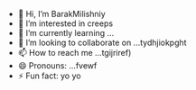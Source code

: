 - 👋 Hi, I’m BarakMilishniy
- 👀 I’m interested in creeps
- 🌱 I’m currently learning ...
- 💞️ I’m looking to collaborate on ...tydhjiokpght
- 📫 How to reach me ...tgijriref)
- 😄 Pronouns: ...fvewf
- ⚡ Fun fact: yo yo 
<!--
BarakMilishniy/BarakMilishniy is a ✨ special ✨ repository because its `README.md` (this file) appears on your GitHub profile.
You can click the Preview link to take a look at your changes.
--
